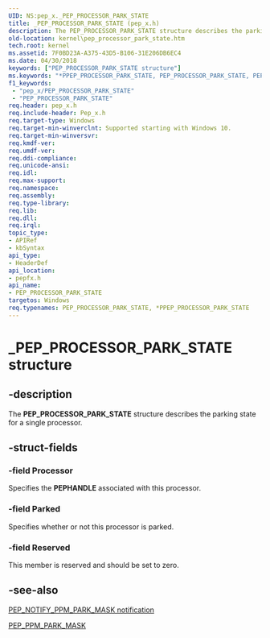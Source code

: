 ```yaml
---
UID: NS:pep_x._PEP_PROCESSOR_PARK_STATE
title: _PEP_PROCESSOR_PARK_STATE (pep_x.h)
description: The PEP_PROCESSOR_PARK_STATE structure describes the parking state for a single processor.
old-location: kernel\pep_processor_park_state.htm
tech.root: kernel
ms.assetid: 7F0BD23A-A375-43D5-B106-31E206DB6EC4
ms.date: 04/30/2018
keywords: ["PEP_PROCESSOR_PARK_STATE structure"]
ms.keywords: "*PPEP_PROCESSOR_PARK_STATE, PEP_PROCESSOR_PARK_STATE, PEP_PROCESSOR_PARK_STATE structure [Kernel-Mode Driver Architecture], PPEP_PROCESSOR_PARK_STATE, PPEP_PROCESSOR_PARK_STATE structure pointer [Kernel-Mode Driver Architecture], _PEP_PROCESSOR_PARK_STATE, kernel.pep_processor_park_state, pepfx/PEP_PROCESSOR_PARK_STATE, pepfx/PPEP_PROCESSOR_PARK_STATE"
f1_keywords:
 - "pep_x/PEP_PROCESSOR_PARK_STATE"
 - "PEP_PROCESSOR_PARK_STATE"
req.header: pep_x.h
req.include-header: Pep_x.h
req.target-type: Windows
req.target-min-winverclnt: Supported starting with Windows 10.
req.target-min-winversvr: 
req.kmdf-ver: 
req.umdf-ver: 
req.ddi-compliance: 
req.unicode-ansi: 
req.idl: 
req.max-support: 
req.namespace: 
req.assembly: 
req.type-library: 
req.lib: 
req.dll: 
req.irql: 
topic_type:
- APIRef
- kbSyntax
api_type:
- HeaderDef
api_location:
- pepfx.h
api_name:
- PEP_PROCESSOR_PARK_STATE
targetos: Windows
req.typenames: PEP_PROCESSOR_PARK_STATE, *PPEP_PROCESSOR_PARK_STATE
---
```


# _PEP_PROCESSOR_PARK_STATE structure


## -description


The <b>PEP_PROCESSOR_PARK_STATE</b> structure describes the parking state for a single processor.


## -struct-fields




### -field Processor

Specifies the <b>PEPHANDLE</b> associated with this processor.


### -field Parked

Specifies whether or not this processor is parked.


### -field Reserved

This member is reserved and should be set to zero.


## -see-also




<a href="https://docs.microsoft.com/windows-hardware/drivers/ddi/index">PEP_NOTIFY_PPM_PARK_MASK notification</a>



<a href="https://docs.microsoft.com/windows-hardware/drivers/ddi/pepfx/ns-pepfx-_pep_ppm_park_mask">PEP_PPM_PARK_MASK</a>
 

 

